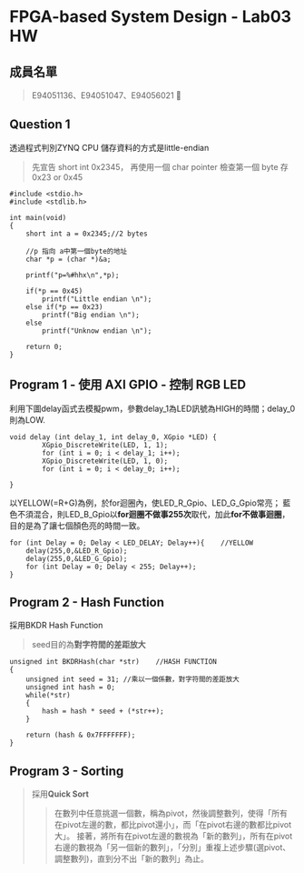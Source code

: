 FPGA-based System Design - Lab03 HW
===

## 成員名單
>E94051136、E94051047、E94056021  :love_letter: 
>
## Question 1
透過程式判別ZYNQ CPU 儲存資料的方式是little-endian

> 先宣告 short int 0x2345，
再使用一個 char pointer 檢查第一個 byte 存 0x23 or 0x45
```c=
#include <stdio.h>
#include <stdlib.h>

int main(void)
{
    short int a = 0x2345;//2 bytes
	
    //p 指向 a中第一個byte的地址
    char *p = (char *)&a;

    printf("p=%#hhx\n",*p);

    if(*p == 0x45)
        printf("Little endian \n");
    else if(*p == 0x23)
        printf("Big endian \n");
    else
        printf("Unknow endian \n");

    return 0;
}
```


## Program 1 - 使用 AXI GPIO - 控制 RGB LED
利用下圖delay函式去模擬pwm，參數delay_1為LED訊號為HIGH的時間；delay_0則為LOW.
```c=21
void delay (int delay_1, int delay_0, XGpio *LED) {		
		XGpio_DiscreteWrite(LED, 1, 1);
		for (int i = 0; i < delay_1; i++);
        XGpio_DiscreteWrite(LED, 1, 0);
        for (int i = 0; i < delay_0; i++);

}
```
以YELLOW(=R+G)為例，於for迴圈內，使LED_R_Gpio、LED_G_Gpio常亮；
藍色不須混合，則LED_B_Gpio以**for迴圈不做事255次**取代，加此**for不做事迴圈**，目的是為了讓七個顏色亮的時間一致。

```c=76
for (int Delay = 0; Delay < LED_DELAY; Delay++){	//YELLOW
	delay(255,0,&LED_R_Gpio);
	delay(255,0,&LED_G_Gpio);
	for (int Delay = 0; Delay < 255; Delay++);
}

```


## Program 2 - Hash Function 
採用BKDR Hash Function
>seed目的為**對字符間的差距放大**
```c=10
unsigned int BKDRHash(char *str)	//HASH FUNCTION
{
    unsigned int seed = 31; //乘以一個係數，對字符間的差距放大
    unsigned int hash = 0;
    while(*str)
    {
        hash = hash * seed + (*str++);
    }

    return (hash & 0x7FFFFFFF);
}
```
## Program 3 - Sorting
>採用**Quick Sort**
>>在數列中任意挑選一個數，稱為pivot，然後調整數列，使得「所有在pivot左邊的數，都比pivot還小」，而「在pivot右邊的數都比pivot大」。
接著，將所有在pivot左邊的數視為「新的數列」，所有在pivot右邊的數視為「另一個新的數列」，「分別」重複上述步驟(選pivot、調整數列)，直到分不出「新的數列」為止。